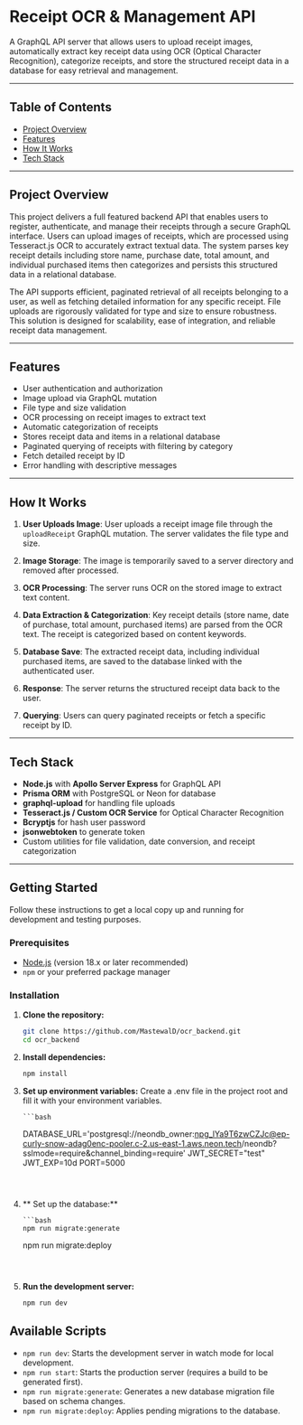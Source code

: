 # Receipt OCR & Management API

A GraphQL API server that allows users to upload receipt images, automatically extract key receipt data using OCR (Optical Character Recognition), categorize receipts, and store the structured receipt data in a database for easy retrieval and management.

---

## Table of Contents

- [Project Overview](#project-overview)
- [Features](#features)
- [How It Works](#how-it-works)
- [Tech Stack](#tech-stack)

---

## Project Overview

This project delivers a full featured backend API that enables users to register, authenticate, and manage their receipts through a secure GraphQL interface. Users can upload images of receipts, which are processed using Tesseract.js OCR to accurately extract textual data. The system parses key receipt details including store name, purchase date, total amount, and individual purchased items then categorizes and persists this structured data in a relational database.

The API supports efficient, paginated retrieval of all receipts belonging to a user, as well as fetching detailed information for any specific receipt. File uploads are rigorously validated for type and size to ensure robustness. This solution is designed for scalability, ease of integration, and reliable receipt data management.

---

## Features

- User authentication and authorization
- Image upload via GraphQL mutation
- File type and size validation
- OCR processing on receipt images to extract text
- Automatic categorization of receipts
- Stores receipt data and items in a relational database
- Paginated querying of receipts with filtering by category
- Fetch detailed receipt by ID
- Error handling with descriptive messages

---

## How It Works

1. **User Uploads Image**: User uploads a receipt image file through the `uploadReceipt` GraphQL mutation. The server validates the file type and size.

2. **Image Storage**: The image is temporarily saved to a server directory and removed after processed.

3. **OCR Processing**: The server runs OCR on the stored image to extract text content.

4. **Data Extraction & Categorization**: Key receipt details (store name, date of purchase, total amount, purchased items) are parsed from the OCR text. The receipt is categorized based on content keywords.

5. **Database Save**: The extracted receipt data, including individual purchased items, are saved to the database linked with the authenticated user.

6. **Response**: The server returns the structured receipt data back to the user.

7. **Querying**: Users can query paginated receipts or fetch a specific receipt by ID.

---

## Tech Stack

- **Node.js** with **Apollo Server Express** for GraphQL API
- **Prisma ORM** with PostgreSQL or Neon for database
- **graphql-upload** for handling file uploads
- **Tesseract.js / Custom OCR Service** for Optical Character Recognition
- **Bcryptjs** for hash user password
- **jsonwebtoken** to generate token
- Custom utilities for file validation, date conversion, and receipt categorization

---

## Getting Started

Follow these instructions to get a local copy up and running for development and testing purposes.

### Prerequisites

- [Node.js](https://nodejs.org/) (version 18.x or later recommended)
- `npm` or your preferred package manager

### Installation

1.  **Clone the repository:**

    ```bash
    git clone https://github.com/MastewalD/ocr_backend.git
    cd ocr_backend
    ```

2.  **Install dependencies:**

    ```bash
    npm install
    ```

3.  **Set up environment variables:**
    Create a .env file in the project root and fill it with your environment variables.

        ```bash

    DATABASE_URL='postgresql://neondb_owner:npg_lYa9T6zwCZJc@ep-curly-snow-adag0enc-pooler.c-2.us-east-1.aws.neon.tech/neondb?sslmode=require&channel_binding=require'
    JWT_SECRET="test"
    JWT_EXP=10d
    PORT=5000

    ```

    

4.  ** Set up the database:**

        ```bash
        npm run migrate:generate
       npm run migrate:deploy

    ```

  

5.  **Run the development server:**
    ```bash
    npm run dev
    ```

## Available Scripts

- `npm run dev`: Starts the development server in watch mode for local development.
- `npm run start`: Starts the production server (requires a build to be generated first).
- `npm run migrate:generate`: Generates a new database migration file based on schema changes.
- `npm run migrate:deploy`: Applies pending migrations to the database.
